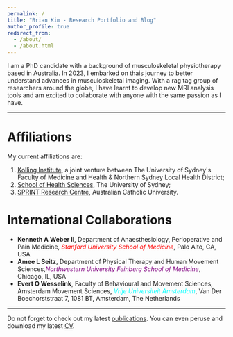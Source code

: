```yaml
---
permalink: /
title: "Brian Kim - Research Portfolio and Blog"
author_profile: true
redirect_from: 
  - /about/
  - /about.html
---
```


I am a PhD candidate with a background of musculoskeletal physiotherapy based in Australia. In 2023, I embarked on thais journey to better understand advances in musculoskeletal imaging. With a rag tag group of researchers around the globe, I have learnt to develop new MRI analysis tools and am excited to collaborate with anyone with the same passion as I have.

------
# Affiliations
My current affiliations are: 
1. [Kolling Institute](https://kollinginstitute.org.au), a joint venture between The University of Sydney's Faculty of Medicine and Health & Northern Sydney Local Health District;
2. [School of Health Sciences](https://www.sydney.edu.au/medicine-health/schools/sydney-school-of-health-sciences.html), The University of Sydney;
3. [SPRINT Research Centre](https://www.acu.edu.au/research-and-enterprise/our-research-institutes/sprint-research-centre), Australian Catholic University.

# International Collaborations
* **Kenneth A Weber II**, Department of Anaesthesiology, Perioperative and Pain Medicine, <span style="color:red">*Stanford University School of Medicine*</span>, Palo Alto, CA, USA
* **Amee L Seitz**, Department of Physical Therapy and Human Movement Sciences,<span style="color:purple">*Northwestern University Feinberg School of Medicine*</span>, Chicago, IL, USA
* **Evert O Wesselink**, Faculty of Behavioural and Movement Sciences, Amsterdam Movement Sciences, <span style="color:aqua">*Vrije Universiteit Amsterdam*</span>, Van Der Boechorststraat 7, 1081 BT, Amsterdam, The Netherlands
------
Do not forget to check out my latest [publications](https://scholar.google.com/citations?user=IhFfD0AAAAAJ&hl=en). You can even peruse and download my latest [CV](https://github.com/brianwskim/academic-page.io/files/cv-latest.pdf).
